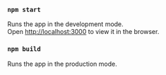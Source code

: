 ### `npm start`

Runs the app in the development mode.<br />
Open [http://localhost:3000](http://localhost:3000) to view it in the browser.

### `npm build`

Runs the app in the production mode.

